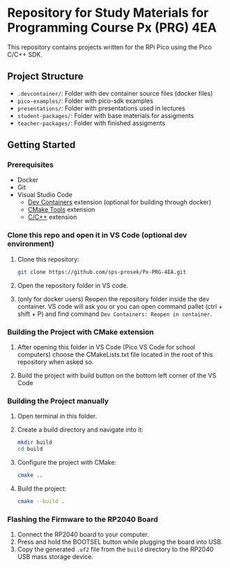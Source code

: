 # Repository for Study Materials for Programming Course Px (PRG) 4EA

This repository contains projects written for the RPi Pico using the Pico C/C++ SDK.

## Project Structure

- `.devcontainer/`: Folder with dev container source files (docker files)
- `pico-examples/`: Folder with pico-sdk examples
- `presentations/`: Folder with presentations used in lectures
- `student-packages/`: Folder with base materials for assigments
- `teacher-packages/`: Folder with finished assigments

## Getting Started

### Prerequisites

- Docker
- Git
- Visual Studio Code
  - [Dev Containers](https://marketplace.visualstudio.com/items?itemName=ms-vscode-remote.remote-containers) extension (optional for building through docker)
  - [CMake Tools](https://marketplace.visualstudio.com/items?itemName=ms-vscode.cmake-tools) extension
  - [C/C++](https://marketplace.visualstudio.com/items?itemName=ms-vscode.cpptools) extension

### Clone this repo and open it in VS Code (optional dev environment)

1. Clone this repository:

   ```sh
   git clone https://github.com/sps-prosek/Px-PRG-4EA.git
   ```

2. Open the repository folder in VS code.

3. (only for docker users) Reopen the repository folder inside the dev container. VS code will ask you or you can open command pallet (ctrl + shift + P) and find command `Dev Containers: Reopen in container`.

### Building the Project with CMake extension

1. After opening this folder in VS Code (Pico VS Code for school computers) choose the CMakeLists.txt file located in the root of this repository when asked so.

2. Build the project with build button on the bottom left corner of the VS Code

### Building the Project manually

1. Open terminal in this folder.

2. Create a build directory and navigate into it:

   ```sh
   mkdir build
   cd build
   ```

3. Configure the project with CMake:

   ```sh
   cmake ..
   ```

4. Build the project:
   ```sh
   cmake --build .
   ```

### Flashing the Firmware to the RP2040 Board

1. Connect the RP2040 board to your computer.
2. Press and hold the BOOTSEL button while plugging the board into USB.
3. Copy the generated `.uf2` file from the `build` directory to the RP2040 USB mass storage device.
